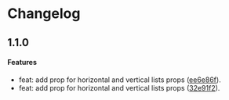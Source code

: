 # Changelog

## 1.1.0

#### Features

- feat: add prop for horizontal and vertical lists props ([ee6e86f](https://github.com/georstat/georstat-react-native-synced-list/commit/ee6e86f705081bf6bd387aca21e5bc3a279d91b1)).
- feat: add prop for horizontal and vertical lists props ([32e91f2](https://github.com/georstat/georstat-react-native-synced-list/commit/32e91f2cf626116cc3fd4de01b47f235359c4179)).
